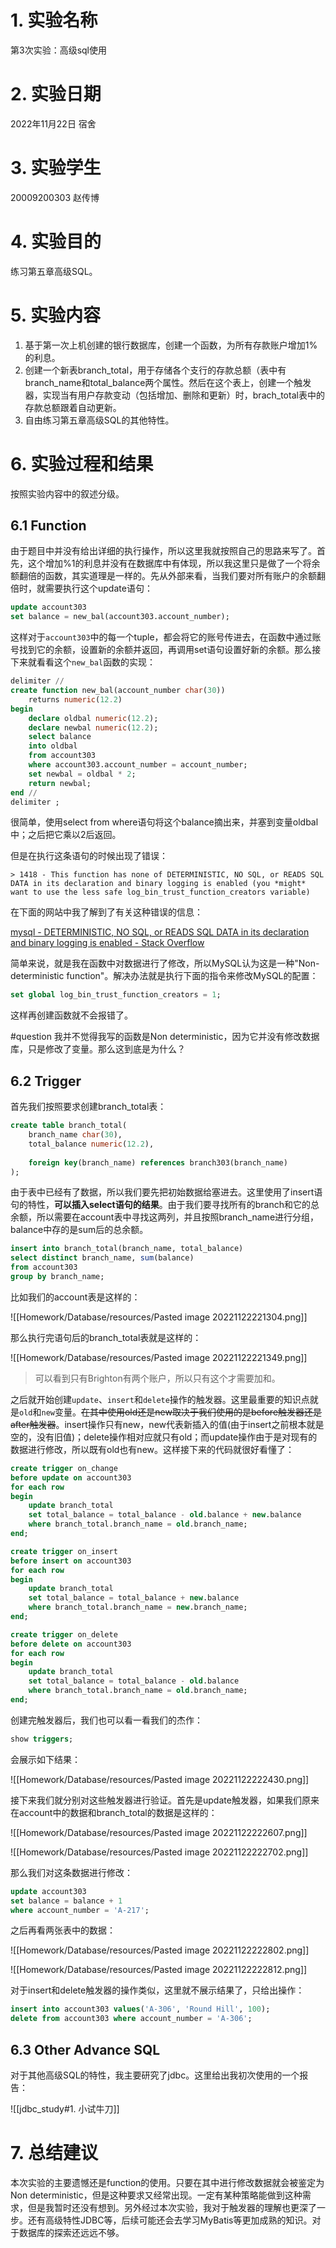 # 1. 实验名称

第3次实验：高级sql使用

# 2. 实验日期

2022年11月22日    宿舍

# 3. 实验学生

20009200303    赵传博

# 4. 实验目的

练习第五章高级SQL。

# 5. 实验内容

1. 基于第一次上机创建的银行数据库，创建一个函数，为所有存款账户增加1%的利息。
2. 创建一个新表branch_total，用于存储各个支行的存款总额（表中有branch_name和total_balance两个属性。然后在这个表上，创建一个触发器，实现当有用户存款变动（包括增加、删除和更新）时，brach_total表中的存款总额跟着自动更新。
3. 自由练习第五章高级SQL的其他特性。

# 6. 实验过程和结果

按照实验内容中的叙述分级。

## 6.1 Function

由于题目中并没有给出详细的执行操作，所以这里我就按照自己的思路来写了。首先，这个增加%1的利息并没有在数据库中有体现，所以我这里只是做了一个将余额翻倍的函数，其实道理是一样的。先从外部来看，当我们要对所有账户的余额翻倍时，就需要执行这个update语句：

```sql
update account303
set balance = new_bal(account303.account_number);
```

这样对于`account303`中的每一个tuple，都会将它的账号传进去，在函数中通过账号找到它的余额，设置新的余额并返回，再调用set语句设置好新的余额。那么接下来就看看这个`new_bal`函数的实现：

```sql
delimiter //
create function new_bal(account_number char(30))
	returns numeric(12.2)
begin
	declare oldbal numeric(12.2);
	declare newbal numeric(12.2);
	select balance
	into oldbal
	from account303
	where account303.account_number = account_number;
	set newbal = oldbal * 2;
	return newbal;
end //
delimiter ;
```

很简单，使用select from where语句将这个balance摘出来，并塞到变量oldbal中；之后把它乘以2后返回。

但是在执行这条语句的时候出现了错误：

```shell
> 1418 - This function has none of DETERMINISTIC, NO SQL, or READS SQL DATA in its declaration and binary logging is enabled (you *might* want to use the less safe log_bin_trust_function_creators variable)
```

在下面的网站中我了解到了有关这种错误的信息：

[mysql - DETERMINISTIC, NO SQL, or READS SQL DATA in its declaration and binary logging is enabled - Stack Overflow](https://stackoverflow.com/questions/26015160/deterministic-no-sql-or-reads-sql-data-in-its-declaration-and-binary-logging-i)

简单来说，就是我在函数中对数据进行了修改，所以MySQL认为这是一种"Non-deterministic function"。解决办法就是执行下面的指令来修改MySQL的配置：

```sql
set global log_bin_trust_function_creators = 1;
```

这样再创建函数就不会报错了。

#question 我并不觉得我写的函数是Non deterministic，因为它并没有修改数据库，只是修改了变量。那么这到底是为什么？

## 6.2 Trigger

首先我们按照要求创建branch_total表：

```sql
create table branch_total(
	branch_name char(30),
	total_balance numeric(12.2),
	
	foreign key(branch_name) references branch303(branch_name)
);
```

由于表中已经有了数据，所以我们要先把初始数据给塞进去。这里使用了insert语句的特性，**可以插入select语句的结果**。由于我们要寻找所有的branch和它的总余额，所以需要在account表中寻找这两列，并且按照branch_name进行分组，balance中存的是sum后的总余额。

```sql
insert into branch_total(branch_name, total_balance)
select distinct branch_name, sum(balance)
from account303
group by branch_name;
```

比如我们的account表是这样的：

![[Homework/Database/resources/Pasted image 20221122221304.png]]

那么执行完语句后的branch_total表就是这样的：

![[Homework/Database/resources/Pasted image 20221122221349.png]]

> 可以看到只有Brighton有两个账户，所以只有这个才需要加和。

之后就开始创建`update`、`insert`和`delete`操作的触发器。这里最重要的知识点就是`old`和`new`变量。~~在其中使用old还是new取决于我们使用的是before触发器还是after触发器~~。insert操作只有new，new代表新插入的值(由于insert之前根本就是空的，没有旧值)；delete操作相对应就只有old；而update操作由于是对现有的数据进行修改，所以既有old也有new。这样接下来的代码就很好看懂了：

```sql
create trigger on_change
before update on account303
for each row
begin
	update branch_total
	set total_balance = total_balance - old.balance + new.balance
	where branch_total.branch_name = old.branch_name;
end;

create trigger on_insert
before insert on account303
for each row
begin
	update branch_total
	set total_balance = total_balance + new.balance
	where branch_total.branch_name = new.branch_name;
end;

create trigger on_delete
before delete on account303
for each row
begin
	update branch_total
	set total_balance = total_balance - old.balance
	where branch_total.branch_name = old.branch_name;
end;
```

创建完触发器后，我们也可以看一看我们的杰作：

```sql
show triggers;
```

会展示如下结果：

![[Homework/Database/resources/Pasted image 20221122222430.png]]

接下来我们就分别对这些触发器进行验证。首先是update触发器，如果我们原来在account中的数据和branch_total的数据是这样的：

![[Homework/Database/resources/Pasted image 20221122222607.png]]

![[Homework/Database/resources/Pasted image 20221122222702.png]]

那么我们对这条数据进行修改：

```sql
update account303
set balance = balance + 1
where account_number = 'A-217';
```

之后再看两张表中的数据：

![[Homework/Database/resources/Pasted image 20221122222802.png]]

![[Homework/Database/resources/Pasted image 20221122222812.png]]

对于insert和delete触发器的操作类似，这里就不展示结果了，只给出操作：

```sql
insert into account303 values('A-306', 'Round Hill', 100);
delete from account303 where account_number = 'A-306';
```

## 6.3 Other Advance SQL

对于其他高级SQL的特性，我主要研究了jdbc。这里给出我初次使用的一个报告：

![[jdbc_study#1. 小试牛刀]]

# 7. 总结建议

本次实验的主要遗憾还是function的使用。只要在其中进行修改数据就会被鉴定为Non deterministic，但是这种要求又经常出现。一定有某种策略能做到这种需求，但是我暂时还没有想到。另外经过本次实验，我对于触发器的理解也更深了一步。还有高级特性JDBC等，后续可能还会去学习MyBatis等更加成熟的知识。对于数据库的探索还远远不够。